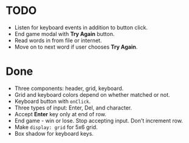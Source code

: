 # TODO
* Listen for keyboard events in addition to button click.
* End game modal with __Try Again__ button.
* Read words in from file or internet.
* Move on to next word if user chooses __Try Again__.

# Done
* Three components: header, grid, keyboard.
* Grid and keyboard colors depend on whether matched or not.
* Keyboard button with `onClick`.
* Three types of input: Enter, Del, and character.
* Accept __Enter__ key only at end of row.
* End game - win or lose. Stop accepting input. Don't increment row.
* Make `display: grid` for 5x6 grid.
* Box shadow for keyboard keys.
